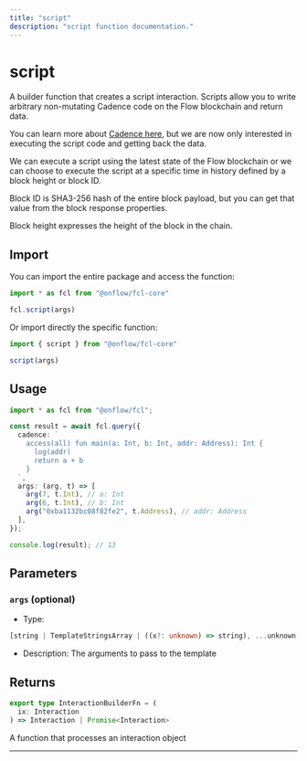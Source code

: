 ```yaml
---
title: "script"
description: "script function documentation."
---
```


<!-- THIS DOCUMENT IS AUTO-GENERATED FROM [onflow/fcl-core/../sdk/src/build/build-script.ts](https://github.com/onflow/fcl-js/tree/master/packages/fcl-core/../sdk/src/build/build-script.ts). DO NOT EDIT MANUALLY -->

# script

A builder function that creates a script interaction. Scripts allow you to write arbitrary non-mutating Cadence code on the Flow blockchain and return data.

You can learn more about [Cadence here](https://cadence-lang.org/docs/language), but we are now only interested in executing the script code and getting back the data.

We can execute a script using the latest state of the Flow blockchain or we can choose to execute the script at a specific time in history defined by a block height or block ID.

Block ID is SHA3-256 hash of the entire block payload, but you can get that value from the block response properties.

Block height expresses the height of the block in the chain.

## Import

You can import the entire package and access the function:

```typescript
import * as fcl from "@onflow/fcl-core"

fcl.script(args)
```

Or import directly the specific function:

```typescript
import { script } from "@onflow/fcl-core"

script(args)
```

## Usage

```typescript
import * as fcl from "@onflow/fcl";

const result = await fcl.query({
  cadence: `
    access(all) fun main(a: Int, b: Int, addr: Address): Int {
      log(addr)
      return a + b
    }
  `,
  args: (arg, t) => [
    arg(7, t.Int), // a: Int
    arg(6, t.Int), // b: Int
    arg("0xba1132bc08f82fe2", t.Address), // addr: Address
  ],
});

console.log(result); // 13
```

## Parameters

### `args` (optional)


- Type: 
```typescript
[string | TemplateStringsArray | ((x?: unknown) => string), ...unknown[]]
```
- Description: The arguments to pass to the template


## Returns

```typescript
export type InteractionBuilderFn = (
  ix: Interaction
) => Interaction | Promise<Interaction>
```


A function that processes an interaction object

---